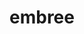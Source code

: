 ---
title: "embree"
layout: cache
categories: [package, develop]
meta: {"versions": ["3.13.5"], "compilers": ["gcc@=11.1.0"], "oss": ["ubuntu20.04"], "platforms": ["linux"], "targets": ["x86_64_v3"], "stacks": ["data-vis-sdk", "root"], "num_specs": 15, "num_specs_by_stack": {"root": 15, "data-vis-sdk": 15}}
spec_details: [{"hash": "7uocedwdzp2ynvqnkhk3fy5ss2vdisrh", "compiler": "gcc@=11.1.0", "versions": ["3.13.5"], "os": "ubuntu20.04", "platform": "linux", "target": "x86_64_v3", "variants": ["build_system=cmake", "build_type=Release", "generator=make", "~ipo", "+ispc", "patches=3af5a65"], "stacks": ["root", "data-vis-sdk"], "size": "-", "tarball": "https://binaries.spack.io/develop/build_cache/linux-ubuntu20.04-x86_64_v3/gcc-11.1.0/embree-3.13.5/linux-ubuntu20.04-x86_64_v3-gcc-11.1.0-embree-3.13.5-7uocedwdzp2ynvqnkhk3fy5ss2vdisrh.spack"}, {"hash": "shx6nea5uhc7j7nc3uddi2wcwxvaml2w", "compiler": "gcc@=11.1.0", "versions": ["3.13.5"], "os": "ubuntu20.04", "platform": "linux", "target": "x86_64_v3", "variants": ["build_system=cmake", "build_type=Release", "generator=make", "~ipo", "+ispc", "patches=3af5a65"], "stacks": ["root", "data-vis-sdk"], "size": "-", "tarball": "https://binaries.spack.io/develop/build_cache/linux-ubuntu20.04-x86_64_v3/gcc-11.1.0/embree-3.13.5/linux-ubuntu20.04-x86_64_v3-gcc-11.1.0-embree-3.13.5-shx6nea5uhc7j7nc3uddi2wcwxvaml2w.spack"}, {"hash": "obesbufbrl5uswzld5ii55kq7p2buzc5", "compiler": "gcc@=11.1.0", "versions": ["3.13.5"], "os": "ubuntu20.04", "platform": "linux", "target": "x86_64_v3", "variants": ["build_system=cmake", "build_type=Release", "generator=make", "~ipo", "+ispc", "patches=3af5a65"], "stacks": ["root", "data-vis-sdk"], "size": "-", "tarball": "https://binaries.spack.io/develop/build_cache/linux-ubuntu20.04-x86_64_v3/gcc-11.1.0/embree-3.13.5/linux-ubuntu20.04-x86_64_v3-gcc-11.1.0-embree-3.13.5-obesbufbrl5uswzld5ii55kq7p2buzc5.spack"}, {"hash": "tgmylxibtjup5gn22l5puix72pleilt4", "compiler": "gcc@=11.1.0", "versions": ["3.13.5"], "os": "ubuntu20.04", "platform": "linux", "target": "x86_64_v3", "variants": ["build_system=cmake", "build_type=Release", "generator=make", "~ipo", "+ispc", "patches=3af5a65"], "stacks": ["root", "data-vis-sdk"], "size": "-", "tarball": "https://binaries.spack.io/develop/build_cache/linux-ubuntu20.04-x86_64_v3/gcc-11.1.0/embree-3.13.5/linux-ubuntu20.04-x86_64_v3-gcc-11.1.0-embree-3.13.5-tgmylxibtjup5gn22l5puix72pleilt4.spack"}, {"hash": "lltprmdvufwe5mgh7lsnt4y2g4snydie", "compiler": "gcc@=11.1.0", "versions": ["3.13.5"], "os": "ubuntu20.04", "platform": "linux", "target": "x86_64_v3", "variants": ["build_system=cmake", "build_type=Release", "generator=make", "~ipo", "+ispc", "patches=3af5a65"], "stacks": ["root", "data-vis-sdk"], "size": "-", "tarball": "https://binaries.spack.io/develop/build_cache/linux-ubuntu20.04-x86_64_v3/gcc-11.1.0/embree-3.13.5/linux-ubuntu20.04-x86_64_v3-gcc-11.1.0-embree-3.13.5-lltprmdvufwe5mgh7lsnt4y2g4snydie.spack"}, {"hash": "wou7xrqkegqrn3ru4vwhzycyip5wquey", "compiler": "gcc@=11.1.0", "versions": ["3.13.5"], "os": "ubuntu20.04", "platform": "linux", "target": "x86_64_v3", "variants": ["build_system=cmake", "build_type=Release", "generator=make", "~ipo", "+ispc", "patches=3af5a65"], "stacks": ["root", "data-vis-sdk"], "size": "-", "tarball": "https://binaries.spack.io/develop/build_cache/linux-ubuntu20.04-x86_64_v3/gcc-11.1.0/embree-3.13.5/linux-ubuntu20.04-x86_64_v3-gcc-11.1.0-embree-3.13.5-wou7xrqkegqrn3ru4vwhzycyip5wquey.spack"}, {"hash": "y3wtirwi7qrf77vfa5lrcmy7cblc2wk5", "compiler": "gcc@=11.1.0", "versions": ["3.13.5"], "os": "ubuntu20.04", "platform": "linux", "target": "x86_64_v3", "variants": ["build_system=cmake", "build_type=Release", "generator=make", "~ipo", "+ispc", "patches=3af5a65"], "stacks": ["root", "data-vis-sdk"], "size": "-", "tarball": "https://binaries.spack.io/develop/build_cache/linux-ubuntu20.04-x86_64_v3/gcc-11.1.0/embree-3.13.5/linux-ubuntu20.04-x86_64_v3-gcc-11.1.0-embree-3.13.5-y3wtirwi7qrf77vfa5lrcmy7cblc2wk5.spack"}, {"hash": "eg7iiybfftixvswq65ndk62m3wcd2hfd", "compiler": "gcc@=11.1.0", "versions": ["3.13.5"], "os": "ubuntu20.04", "platform": "linux", "target": "x86_64_v3", "variants": ["build_system=cmake", "build_type=Release", "generator=make", "~ipo", "+ispc", "patches=3af5a65"], "stacks": ["root", "data-vis-sdk"], "size": "-", "tarball": "https://binaries.spack.io/develop/build_cache/linux-ubuntu20.04-x86_64_v3/gcc-11.1.0/embree-3.13.5/linux-ubuntu20.04-x86_64_v3-gcc-11.1.0-embree-3.13.5-eg7iiybfftixvswq65ndk62m3wcd2hfd.spack"}, {"hash": "wfbd7iktiqybagasrfpznb5b3ayu6i6p", "compiler": "gcc@=11.1.0", "versions": ["3.13.5"], "os": "ubuntu20.04", "platform": "linux", "target": "x86_64_v3", "variants": ["build_system=cmake", "build_type=Release", "generator=make", "~ipo", "+ispc", "patches=3af5a65"], "stacks": ["root", "data-vis-sdk"], "size": "-", "tarball": "https://binaries.spack.io/develop/build_cache/linux-ubuntu20.04-x86_64_v3/gcc-11.1.0/embree-3.13.5/linux-ubuntu20.04-x86_64_v3-gcc-11.1.0-embree-3.13.5-wfbd7iktiqybagasrfpznb5b3ayu6i6p.spack"}, {"hash": "ozacychabhutyxuevnp4bvokun3itpa7", "compiler": "gcc@=11.1.0", "versions": ["3.13.5"], "os": "ubuntu20.04", "platform": "linux", "target": "x86_64_v3", "variants": ["build_system=cmake", "build_type=Release", "generator=make", "~ipo", "+ispc"], "stacks": ["root", "data-vis-sdk"], "size": "-", "tarball": "https://binaries.spack.io/develop/build_cache/linux-ubuntu20.04-x86_64_v3/gcc-11.1.0/embree-3.13.5/linux-ubuntu20.04-x86_64_v3-gcc-11.1.0-embree-3.13.5-ozacychabhutyxuevnp4bvokun3itpa7.spack"}, {"hash": "td3aqm7cyplgrilud4pkvb75a5jxeipb", "compiler": "gcc@=11.1.0", "versions": ["3.13.5"], "os": "ubuntu20.04", "platform": "linux", "target": "x86_64_v3", "variants": ["build_system=cmake", "build_type=Release", "generator=make", "~ipo", "+ispc", "patches=3af5a65"], "stacks": ["root", "data-vis-sdk"], "size": "-", "tarball": "https://binaries.spack.io/develop/build_cache/linux-ubuntu20.04-x86_64_v3/gcc-11.1.0/embree-3.13.5/linux-ubuntu20.04-x86_64_v3-gcc-11.1.0-embree-3.13.5-td3aqm7cyplgrilud4pkvb75a5jxeipb.spack"}, {"hash": "s5jncfxs5nxckhtlugk77vunb6ubhuq5", "compiler": "gcc@=11.1.0", "versions": ["3.13.5"], "os": "ubuntu20.04", "platform": "linux", "target": "x86_64_v3", "variants": ["build_system=cmake", "build_type=Release", "generator=make", "~ipo", "+ispc", "patches=3af5a65"], "stacks": ["root", "data-vis-sdk"], "size": "-", "tarball": "https://binaries.spack.io/develop/build_cache/linux-ubuntu20.04-x86_64_v3/gcc-11.1.0/embree-3.13.5/linux-ubuntu20.04-x86_64_v3-gcc-11.1.0-embree-3.13.5-s5jncfxs5nxckhtlugk77vunb6ubhuq5.spack"}, {"hash": "7sokgcgt4xpvtm6cd25w6z7nddoshhvx", "compiler": "gcc@=11.1.0", "versions": ["3.13.5"], "os": "ubuntu20.04", "platform": "linux", "target": "x86_64_v3", "variants": ["build_system=cmake", "build_type=Release", "generator=make", "~ipo", "+ispc", "patches=3af5a65"], "stacks": ["root", "data-vis-sdk"], "size": "-", "tarball": "https://binaries.spack.io/develop/build_cache/linux-ubuntu20.04-x86_64_v3/gcc-11.1.0/embree-3.13.5/linux-ubuntu20.04-x86_64_v3-gcc-11.1.0-embree-3.13.5-7sokgcgt4xpvtm6cd25w6z7nddoshhvx.spack"}, {"hash": "hdqbmgo36zdtzcprfzcivelhegn2qfx7", "compiler": "gcc@=11.1.0", "versions": ["3.13.5"], "os": "ubuntu20.04", "platform": "linux", "target": "x86_64_v3", "variants": ["build_system=cmake", "build_type=Release", "generator=make", "~ipo", "+ispc", "patches=3af5a65"], "stacks": ["root", "data-vis-sdk"], "size": "-", "tarball": "https://binaries.spack.io/develop/build_cache/linux-ubuntu20.04-x86_64_v3/gcc-11.1.0/embree-3.13.5/linux-ubuntu20.04-x86_64_v3-gcc-11.1.0-embree-3.13.5-hdqbmgo36zdtzcprfzcivelhegn2qfx7.spack"}, {"hash": "6p7rsn54s3brhtzfchsknsv34uc5hzmy", "compiler": "gcc@=11.1.0", "versions": ["3.13.5"], "os": "ubuntu20.04", "platform": "linux", "target": "x86_64_v3", "variants": ["build_system=cmake", "build_type=Release", "generator=make", "~ipo", "+ispc", "patches=3af5a65"], "stacks": ["root", "data-vis-sdk"], "size": "-", "tarball": "https://binaries.spack.io/develop/build_cache/linux-ubuntu20.04-x86_64_v3/gcc-11.1.0/embree-3.13.5/linux-ubuntu20.04-x86_64_v3-gcc-11.1.0-embree-3.13.5-6p7rsn54s3brhtzfchsknsv34uc5hzmy.spack"}]
---